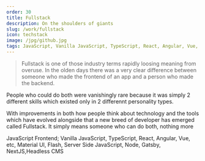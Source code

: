 ```yaml
---
order: 30
title: Fullstack
description: On the shoulders of giants
slug: /work/fullstack
icon: techstack
image: /jpg/github.jpg
tags: JavaScript, Vanilla JavaScript, TypeScript, React, Angular, Vue, etc, Material UI, Flash, Server Side JavaScript, Node, Gatsby, NextJS, Headless CMS
---
```


> Fullstack is one of those industry terms rapidly loosing meaning from overuse. In the olden days there was a very clear difference between someone who made the frontend of an app and a person who made the backend.

People who could do both were vanishingly rare because it was simply 2 different skills which existed only in 2 differennt personality types.

With improvements in both how people think about technology and the tools which have evolved alongside that a new breed of developer has emerged called Fullstack. It simply means someone who can do both, nothing more

JavaScript Frontend; Vanilla JavaScript, TypeScript, React, Angular, Vue, etc, Material UI, Flash, Server Side JavaScript, Node, Gatsby, NextJS,Headless CMS
